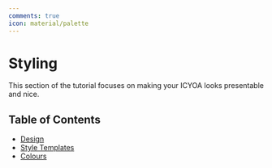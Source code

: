 ```yaml
---
comments: true
icon: material/palette
---
```


# Styling
This section of the tutorial focuses on making your ICYOA looks presentable and
nice.

## Table of Contents

* [Design](./design/)
* [Style Templates](./style-templates/)
* [Colours](./colours/)


<!-- BUFFER -->